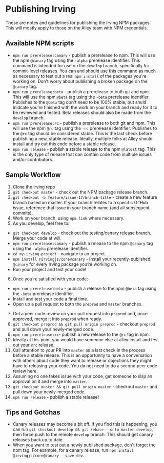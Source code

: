 # Publishing Irving
These are notes and guidelines for publishing the Irving NPM packages. This will mostly apply to those on the Alley team with NPM credentials.

## Available NPM scripts
* `npm run prerelease:canary` - publish a prerelease to npm. This will use the npm `@canary` tag using the `-alpha` prerelease identifier. This command is intended for use on the `develop` branch, specifically for commit-level releases. You can and should use this command as much as necessary to test out a real `npm install` of the packages you're working on. Don't worry about publishing a broken package on the `@canary` tag.
* `npm run prerelease:beta` - publish a prerelease to both git and npm. This will use the npm `@beta` tag using the `-beta` prerelease identifier. Publishes to the `@beta` tag don't need to be 100% stable, but shuld inidcate you're finished with the work on your branch and ready for it to be reviewed and tested. Beta releases should also be made from the `develop` branch.
* `npm run prerelease:rc` - publish a prerelease to both git and npm. This will use the npm `@rc` tag using the `-rc` prerelease identifier. Publishes to the `@rc` tag should be considered stable. This is the last check before publishing a new, stable release. Ideally, multiple folks at Alley should install and try out this code before a stable release.
* `npm run release` - publish a stable release to the npm `@latest` tag. This is the only type of release that can contain code from multiple issues and/or contributors.

## Sample Workflow
1. Clone the irving repo
2. `git checkout master` - check out the NPM package release branch.
3. `git checkout -b feature/issue-17/branch-title` - create a new feature branch based on master. If your branch relates to a specific GitHub issue, reference that issue in your branch name (and all subsequent commits).
4. Work on your branch, using `npm link` where necessary.
5. As you develop, feel free to:
  * `git checkout develop` - check out the testing/canary release branch. Merge your code at will.
  * `npm run prerelease:canary` - publish a release to the npm `@canary` tag using the `-alpha` prerelease identifier.
  * `cd my-irving-project` - navigate to an project.
  * `npm install @irvingjs/core@canary` - Install your recently-published `@canary` for every Irving package you’re working on.
  * Run your project and test your code!
6. Once you’re satisfied with your code:
  * `npm run prerelease:beta` - publish a release to the npm `@beta` tag using the `-beta` prerelease identifier.
  * Install and test your code a final time.
  * Open up a pull request to both the `preprod` and `master` branches.
7. Get a peer code review on your pull request into `preprod` and, once approved, merge it into `preprod` when ready.
8. `git checkout preprod && git pull origin preprod` - checkout `preprod` and pull down your newly-merged code.
9. `npm run prerelease:rc`- publish a new release to the `@rc` tag in npm.
10. Ideally at this point you would have someone else at alley install and test out your `@rc` release.
11. Call attention to your PR into `master` as a last check in the process before a stable release. This is an opportunity to have a conversation with others about code they want to release or objections they might have to releasing your code. You do not need to do a second peer code review here.
12. Assuming no one takes issue with your code, get someone to slap an approval on it and merge into `master`.
13. `git checkout master && git pull origin master` - checkout `master` and pull down your newly-merged code.
14. `npm run release` - publish a stable release!

## Tips and Gotchas
* Canary releases may become a bit off. If you find this is happening, you can run `git checkout develop && git rebase --onto master develop`, then force push to the remote `develop` branch. This should get canary releases back up to date.
* When you want to test out a newly published package, don't forget the npm tag. For example, for a canary release, run `npm install @irvingjs/core@canary --save-dev`.
